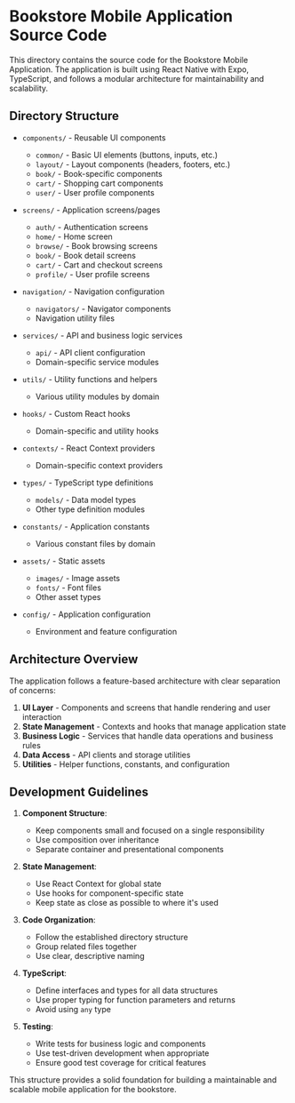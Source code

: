 # Bookstore Mobile Application Source Code

This directory contains the source code for the Bookstore Mobile Application. The application is built using React Native with Expo, TypeScript, and follows a modular architecture for maintainability and scalability.

## Directory Structure

- `components/` - Reusable UI components
  - `common/` - Basic UI elements (buttons, inputs, etc.)
  - `layout/` - Layout components (headers, footers, etc.)
  - `book/` - Book-specific components
  - `cart/` - Shopping cart components
  - `user/` - User profile components

- `screens/` - Application screens/pages
  - `auth/` - Authentication screens
  - `home/` - Home screen
  - `browse/` - Book browsing screens
  - `book/` - Book detail screens
  - `cart/` - Cart and checkout screens
  - `profile/` - User profile screens

- `navigation/` - Navigation configuration
  - `navigators/` - Navigator components
  - Navigation utility files

- `services/` - API and business logic services
  - `api/` - API client configuration
  - Domain-specific service modules

- `utils/` - Utility functions and helpers
  - Various utility modules by domain

- `hooks/` - Custom React hooks
  - Domain-specific and utility hooks

- `contexts/` - React Context providers
  - Domain-specific context providers

- `types/` - TypeScript type definitions
  - `models/` - Data model types
  - Other type definition modules

- `constants/` - Application constants
  - Various constant files by domain

- `assets/` - Static assets
  - `images/` - Image assets
  - `fonts/` - Font files
  - Other asset types

- `config/` - Application configuration
  - Environment and feature configuration

## Architecture Overview

The application follows a feature-based architecture with clear separation of concerns:

1. **UI Layer** - Components and screens that handle rendering and user interaction
2. **State Management** - Contexts and hooks that manage application state
3. **Business Logic** - Services that handle data operations and business rules
4. **Data Access** - API clients and storage utilities
5. **Utilities** - Helper functions, constants, and configuration

## Development Guidelines

1. **Component Structure**:
   - Keep components small and focused on a single responsibility
   - Use composition over inheritance
   - Separate container and presentational components

2. **State Management**:
   - Use React Context for global state
   - Use hooks for component-specific state
   - Keep state as close as possible to where it's used

3. **Code Organization**:
   - Follow the established directory structure
   - Group related files together
   - Use clear, descriptive naming

4. **TypeScript**:
   - Define interfaces and types for all data structures
   - Use proper typing for function parameters and returns
   - Avoid using `any` type

5. **Testing**:
   - Write tests for business logic and components
   - Use test-driven development when appropriate
   - Ensure good test coverage for critical features

This structure provides a solid foundation for building a maintainable and scalable mobile application for the bookstore.